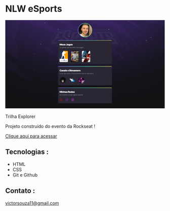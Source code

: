 # NLW eSports 

![preview](./.github/preview.png)

Trilha Explorer 

Projeto construído do evento da Rockseat !

[Clique aqui para acessar](https://victorcsouza.github.io/rockseat_nlw_explorer/)


## Tecnologias : 

- HTML
- CSS
- Git e Github

## Contato : 

  victorsouza11@gmail.com

